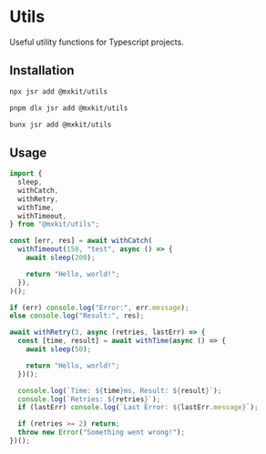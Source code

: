 # Utils

Useful utility functions for Typescript projects.

## Installation

```bash
npx jsr add @mxkit/utils
```

```bash
pnpm dlx jsr add @mxkit/utils
```

```bash
bunx jsr add @mxkit/utils
```

## Usage

```typescript
import {
  sleep,
  withCatch,
  withRetry,
  withTime,
  withTimeout,
} from "@mxkit/utils";

const [err, res] = await withCatch(
  withTimeout(150, "test", async () => {
    await sleep(200);

    return "Hello, world!";
  }),
)();

if (err) console.log("Error:", err.message);
else console.log("Result:", res);

await withRetry(3, async (retries, lastErr) => {
  const [time, result] = await withTime(async () => {
    await sleep(50);

    return "Hello, world!";
  })();

  console.log(`Time: ${time}ms, Result: ${result}`);
  console.log(`Retries: ${retries}`);
  if (lastErr) console.log(`Last Error: ${lastErr.message}`);

  if (retries >= 2) return;
  throw new Error("Something went wrong!");
})();
```
